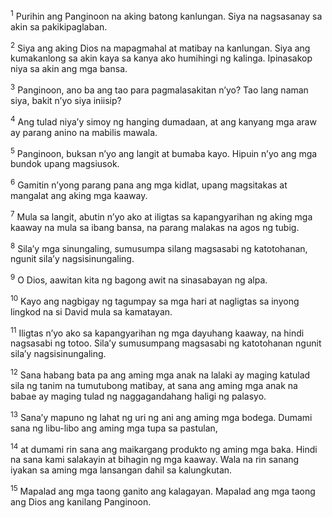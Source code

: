 <sup>1</sup>
Purihin ang Panginoon na aking batong kanlungan. Siya na nagsasanay sa akin sa pakikipaglaban. 

<sup>2</sup>
Siya ang aking Dios na mapagmahal at matibay na kanlungan. Siya ang kumakanlong sa akin kaya sa kanya ako humihingi ng kalinga. Ipinasakop niya sa akin ang mga bansa. 

<sup>3</sup>
Panginoon, ano ba ang tao para pagmalasakitan nʼyo? Tao lang naman siya, bakit nʼyo siya iniisip? 

<sup>4</sup>
Ang tulad niyaʼy simoy ng hanging dumadaan, at ang kanyang mga araw ay parang anino na mabilis mawala. 

<sup>5</sup>
Panginoon, buksan nʼyo ang langit at bumaba kayo. Hipuin nʼyo ang mga bundok upang magsiusok. 

<sup>6</sup>
Gamitin nʼyong parang pana ang mga kidlat, upang magsitakas at mangalat ang aking mga kaaway. 

<sup>7</sup>
Mula sa langit, abutin nʼyo ako at iligtas sa kapangyarihan ng aking mga kaaway na mula sa ibang bansa, na parang malakas na agos ng tubig. 

<sup>8</sup>
Silaʼy mga sinungaling, sumusumpa silang magsasabi ng katotohanan, ngunit silaʼy nagsisinungaling. 

<sup>9</sup>
O Dios, aawitan kita ng bagong awit na sinasabayan ng alpa. 

<sup>10</sup>
Kayo ang nagbigay ng tagumpay sa mga hari at nagligtas sa inyong lingkod na si David mula sa kamatayan. 

<sup>11</sup>
Iligtas nʼyo ako sa kapangyarihan ng mga dayuhang kaaway, na hindi nagsasabi ng totoo. Silaʼy sumusumpang magsasabi ng katotohanan ngunit silaʼy nagsisinungaling. 

<sup>12</sup>
Sana habang bata pa ang aming mga anak na lalaki ay maging katulad sila ng tanim na tumutubong matibay, at sana ang aming mga anak na babae ay maging tulad ng naggagandahang haligi ng palasyo. 

<sup>13</sup>
Sanaʼy mapuno ng lahat ng uri ng ani ang aming mga bodega. Dumami sana ng libu-libo ang aming mga tupa sa pastulan, 

<sup>14</sup>
at dumami rin sana ang maikargang produkto ng aming mga baka. Hindi na sana kami salakayin at bihagin ng mga kaaway. Wala na rin sanang iyakan sa aming mga lansangan dahil sa kalungkutan. 

<sup>15</sup>
Mapalad ang mga taong ganito ang kalagayan. Mapalad ang mga taong ang Dios ang kanilang Panginoon.